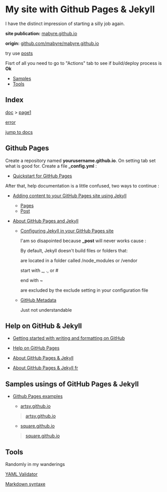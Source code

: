 # My site with Github Pages & Jekyll

I have the distinct impression of starting a silly job again.

**site publication:** [mabyre.github.io](https://mabyre.github.io/)

**origin:** [github.com/mabyre/mabyre.github.io](https://github.com/mabyre/mabyre.github.io)

try use [posts](https://mabyre.github.io/_post)

Fisrt of all you need to go to "Actions" tab to see if build/deploy process is **Ok**

- [Samples](#samples)
- [Tools](#tools)

## Index

[doc](https://mabyre.github.io/doc) > [page1](https://mabyre.github.io/doc/page1)

[error](https://mabyre.github.io/error)

[jump to docs](https://mabyre.github.io/docs/)

## Github Pages

Create a repository named **yourusername.github.io**. On setting tab set what is good for. Create a file **_config.yml** :

- [Quickstart for GitHub Pages](https://docs.github.com/en/pages/quickstart)

After that, help documentation is a little confused, two ways to continue :

- [Adding content to your GitHub Pages site using Jekyll](https://docs.github.com/en/pages/setting-up-a-github-pages-site-with-jekyll/adding-content-to-your-github-pages-site-using-jekyll)

  - [Pages](https://jekyllrb.com/docs/pages/)
  - [Post](https://jekyllrb.com/docs/posts/)

- [About GitHub Pages and Jekyll](https://docs.github.com/en/pages/setting-up-a-github-pages-site-with-jekyll/about-github-pages-and-jekyll)

  - [Configuring Jekyll in your GitHub Pages site](https://docs.github.com/en/pages/setting-up-a-github-pages-site-with-jekyll/about-github-pages-and-jekyll#configuring-jekyll-in-your-github-pages-site)

    I'am so disapointed because **_post** will never works cause :

      By default, Jekyll doesn't build files or folders that:

      are located in a folder called /node_modules or /vendor

      start with _, ., or #

      end with ~

      are excluded by the exclude setting in your configuration file
  
  - [GitHub Metadata](https://jekyll.github.io/github-metadata/site.github/)

      Just not understandable

## Help on GitHub & Jekyll

- [Getting started with writing and formatting on GitHub](https://docs.github.com/en/get-started/writing-on-github/getting-started-with-writing-and-formatting-on-github)

- [Help on GitHub Pages](https://docs.github.com/en/pages)

- [About GitHub Pages & Jekyll](https://docs.github.com/en/pages/setting-up-a-github-pages-site-with-jekyll/about-github-pages-and-jekyll)

- [About GitHub Pages & Jekyll fr](https://docs.github.com/fr/pages/setting-up-a-github-pages-site-with-jekyll)

## Samples usings of GitHub Pages & Jekyll

- [Github Pages examples](https://github.com/collections/github-pages-examples)

  - [artsy.github.io](https://github.com/artsy/artsy.github.io)

  > [artsy.github.io](https://artsy.github.io)

  - [square.github.io](https://github.com/square/square.github.io)

  > [square.github.io](https://square.github.io)

## Tools

Randomly in my wanderings

[YAML Validator](https://codebeautify.org/yaml-validator)

[Markdown syntaxe](https://www.markdownguide.org/basic-syntax/)
